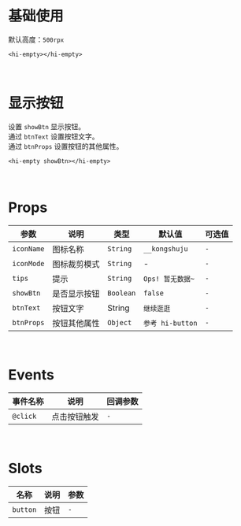 # 基础使用

默认高度：`500rpx`

```vue
<hi-empty></hi-empty>
```

<br/>

# 显示按钮

设置 `showBtn` 显示按钮。
<br/>
通过 `btnText` 设置按钮文字。
<br/>
通过 `btnProps` 设置按钮的其他属性。

```vue
<hi-empty showBtn></hi-empty>
```

<br/>

# Props

| 参数       | 说明         | 类型      | 默认值           | 可选值 |
| ---------- | ------------ | --------- | ---------------- | ------ |
| `iconName` | 图标名称     | `String`  | `__kongshuju`    | `-`    |
| `iconMode` | 图标裁剪模式 | `String`  | -                | `-`    |
| `tips`     | 提示         | `String`  | `Ops! 暂无数据~` | `-`    |
| `showBtn`  | 是否显示按钮 | `Boolean` | `false`          | `-`    |
| `btnText`  | 按钮文字     | String    | `继续逛逛`       | `-`    |
| `btnProps` | 按钮其他属性 | `Object`  | `参考 hi-button` | `-`    |

<br/>

# Events

| 事件名称 | 说明         | 回调参数 |
| -------- | ------------ | -------- |
| `@click` | 点击按钮触发 | `-`      |

<br/>

# Slots

| 名称     | 说明 | 参数 |
| -------- | ---- | ---- |
| `button` | 按钮 | `-`  |
